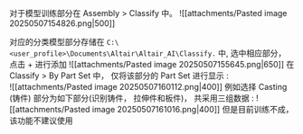 对于模型训练部分在 Assembly > Classify 中。 
![[attachments/Pasted image 20250507154826.png|500]]

对应的分类模型部分存储在 `C:\<user_profile>\Documents\Altair\Altair_AI\Classify.` 中, 
选中相应部分， 点击 + 进行添加 
![[attachments/Pasted image 20250507155645.png|650]]
在 Classify > By Part Set 中， 仅将该部分的 Part Set 进行显示 :  
![[attachments/Pasted image 20250507160112.png|400]]
例如选择 Casting (铸件) 部分为如下部分(识别铸件， 拉伸件和板件)， 共采用三组数据 : 
![[attachments/Pasted image 20250507161016.png|400]]
但是目前训练不成， 该功能不建议使用 

